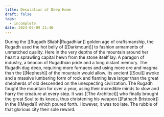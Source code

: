 ```yaml
---
title: Desolation of Deep Home
draft: false
tags:
  - incomplete
date: 2024-07-09 21:46
---
```

During the [[Rugadh Sliabh|Rugadhian]] golden age of craftsmanship, the Rugadh used the hot belly of [[Darkmount]] to fashion armaments of unmatched quality. Here in the very depths of the mountain around her heart a sprawling capital hewn from the stone itself lay. A paragon of industry, a beacon of Rugadhian pride and a long distant memory. The Rugadh dug deep, requiring more furnaces and using more ore and magma than the [[Nephesh]] of the mountain would allow. Its ancient [[Soul]] awoke and a massive lumbering form of rock and flaming lava larger than the great shepherds of old descended on the unexpecting civilization. The Rugadh fought the mountain for over a year, using their incredible minds to slow and harry the creature at every step. It was [[The Architect]] who finally brought the great Soul to its knees, thus christening his weapon [[Fathach Bristeoir]] in the [[Meyda]] which poured forth. However, it was too late. The rubble of that glorious city their sole reward.